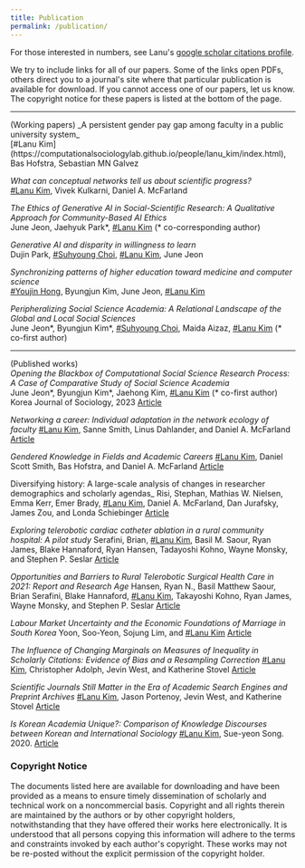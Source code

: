 ```yaml
---
title: Publication
permalink: /publication/
---
```


For those interested in numbers, see Lanu's [google scholar citations profile](https://scholar.google.com/citations?hl=ko&user=77i0fdMAAAAJ).

We try to include links for all of our papers. Some of the links open PDFs, others direct you to a journal's site where that particular publication is available for download. If you cannot access one of our papers, let us know. The copyright notice for these papers is listed at the bottom of the page.

<hr>
(Working papers)   
_A persistent gender pay gap among faculty in a public university system_<br>
[#Lanu Kim](https://computationalsociologylab.github.io/people/lanu_kim/index.html), Bas Hofstra, Sebastian MN Galvez<br>

_What can conceptual networks tell us about scientific progress?_<br>
[#Lanu Kim](https://computationalsociologylab.github.io/people/lanu_kim/index.html), Vivek Kulkarni, Daniel A. McFarland<br>

_The Ethics of Generative AI in Social-Scientific Research: A Qualitative Approach for Community-Based AI Ethics_<br>
June Jeon, Jaehyuk Park\*, [#Lanu Kim](https://computationalsociologylab.github.io/people/lanu_kim/index.html) (\* co-corresponding author)<br>

_Generative AI and disparity in willingness to learn_<br>
Dujin Park, [#Suhyoung Choi](https://computationalsociologylab.github.io/people/Suhyoung_Choi/index.html), [#Lanu Kim](https://computationalsociologylab.github.io/people/lanu_kim/index.html), June Jeon<br>

_Synchronizing patterns of higher education toward medicine and computer science_<br>
[#Youjin Hong](https://computationalsociologylab.github.io/people/Youjin_Hong/index.html), Byungjun Kim, June Jeon, [#Lanu Kim](https://computationalsociologylab.github.io/people/lanu_kim/index.html)<br>

_Peripheralizing Social Science Academia: A Relational Landscape of the Global and Local Social Sciences_<br>
June Jeon\*, Byungjun Kim\*, [#Suhyoung Choi](https://computationalsociologylab.github.io/people/Suhyoung_Choi/index.html), Maida Aizaz, [#Lanu Kim](https://computationalsociologylab.github.io/people/lanu_kim/index.html) (\* co-first author) <br>

<hr>

(Published works)   
_Opening the Blackbox of Computational Social Science Research Process: A Case of Comparative Study of Social Science Academia_<br>
June Jeon\*, Byungjun Kim\*, Jaehong Kim, [#Lanu Kim](https://computationalsociologylab.github.io/people/lanu_kim/index.html) (\* co-first author)   
Korea Journal of Sociology, 2023 [Article](https://kci.go.kr/kciportal/ci/sereArticleSearch/ciSereArtiView.kci?sereArticleSearchBean.artiId=ART002967055)<br>

_Networking a career: Individual adaptation in the network ecology of faculty_
[#Lanu Kim](https://computationalsociologylab.github.io/people/lanu_kim/index.html), Sanne Smith, Linus Dahlander, and Daniel A. McFarland [Article](https://doi.org/10.1016/j.socnet.2022.04.002)<br>

_Gendered Knowledge in Fields and Academic Careers_
[#Lanu Kim](https://computationalsociologylab.github.io/people/lanu_kim/index.html), Daniel Scott Smith, Bas Hofstra, and Daniel A. McFarland [Article](https://doi.org/10.1016/j.respol.2021.104411)<br>

Diversifying history: A large-scale analysis of changes in researcher demographics and scholarly agendas_
Risi, Stephan, Mathias W. Nielsen, Emma Kerr, Emer Brady, [#Lanu Kim](https://computationalsociologylab.github.io/people/lanu_kim/index.html), Daniel A. McFarland, Dan Jurafsky, James Zou, and Londa Schiebinger [Article](https://doi.org/10.1371/journal.pone.0262027)<br>

_Exploring telerobotic cardiac catheter ablation in a rural community hospital: A pilot study_
Serafini, Brian, [#Lanu Kim](https://computationalsociologylab.github.io/people/lanu_kim/index.html), Basil M. Saour, Ryan James, Blake Hannaford, Ryan Hansen, Tadayoshi Kohno, Wayne Monsky, and Stephen P. Seslar [Article](https://doi.org/10.1016/j.cvdhj.2022.10.003)<br>

_Opportunities and Barriers to Rural Telerobotic Surgical Health Care in 2021: Report and Research Age_
Hansen, Ryan N., Basil Matthew Saour, Brian Serafini, Blake Hannaford, [#Lanu Kim](https://computationalsociologylab.github.io/people/lanu_kim/index.html), Takayoshi Kohno, Ryan James, Wayne Monsky, and Stephen P. Seslar [Article](https://doi.org/10.1089/tmj.2021.0378)<br>

_Labour Market Uncertainty and the Economic Foundations of Marriage in South Korea_
Yoon, Soo-Yeon, Sojung Lim, and [#Lanu Kim](https://computationalsociologylab.github.io/people/lanu_kim/index.html) [Article](https://www.tandfonline.com/doi/abs/10.1080/17441730.2021.1932065)<br>

_The Influence of Changing Marginals on Measures of Inequality in Scholarly Citations: Evidence of Bias and a Resampling Correction_
[#Lanu Kim](https://computationalsociologylab.github.io/people/lanu_kim/index.html), Christopher Adolph, Jevin West, and Katherine Stovel [Article](https://sociologicalscience.com/articles-v7-13-314/)<br>

_Scientific Journals Still Matter in the Era of Academic Search Engines and Preprint Archives_
[#Lanu Kim](https://computationalsociologylab.github.io/people/lanu_kim/index.html), Jason Portenoy, Jevin West, and Katherine Stovel [Article](https://doi.org/10.1002/asi.24326)<br>

_Is Korean Academia Unique?: Comparison of Knowledge Discourses between Korean and International Sociology_
[#Lanu Kim](https://computationalsociologylab.github.io/people/lanu_kim/index.html), Sue-yeon Song. 2020.  [Article](https://www.dbpia.co.kr/Journal/articleDetail?nodeId=NODE10502123)<br>

### Copyright Notice

The documents listed here are available for downloading and have been provided as a means to ensure timely dissemination of scholarly and technical work on a noncommercial basis. Copyright and all rights therein are maintained by the authors or by other copyright holders, notwithstanding that they have offered their works here electronically. It is understood that all persons copying this information will adhere to the terms and constraints invoked by each author's copyright. These works may not be re-posted without the explicit permission of the copyright holder.
